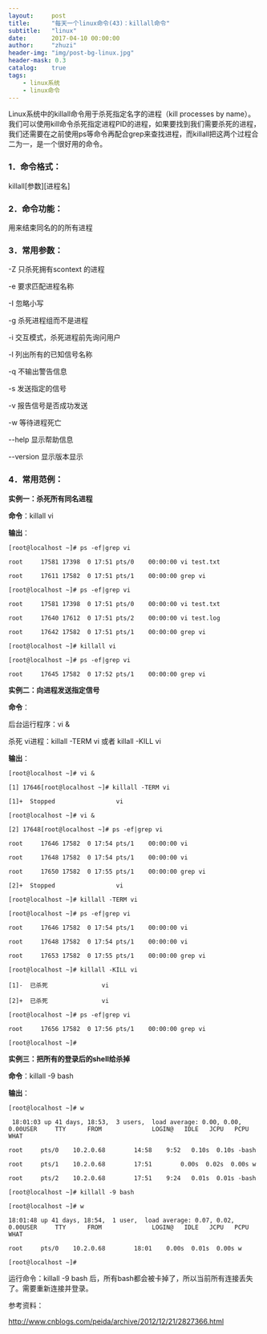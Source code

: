 ```yaml
---
layout:     post
title:      "每天一个linux命令(43)：killall命令"
subtitle:   "linux"
date:       2017-04-10 00:00:00
author:     "zhuzi"
header-img: "img/post-bg-linux.jpg"
header-mask: 0.3
catalog:    true
tags:
    - linux系统
    - linux命令
---
```


Linux系统中的killall命令用于杀死指定名字的进程（kill processes by name）。我们可以使用kill命令杀死指定进程PID的进程，如果要找到我们需要杀死的进程，我们还需要在之前使用ps等命令再配合grep来查找进程，而killall把这两个过程合二为一，是一个很好用的命令。

### 1．命令格式：

killall[参数][进程名]

### 2．命令功能：

用来结束同名的的所有进程

### 3．常用参数：

-Z 只杀死拥有scontext 的进程

-e 要求匹配进程名称

-I 忽略小写

-g 杀死进程组而不是进程

-i 交互模式，杀死进程前先询问用户

-l 列出所有的已知信号名称

-q 不输出警告信息

-s 发送指定的信号

-v 报告信号是否成功发送

-w 等待进程死亡

--help 显示帮助信息

--version 显示版本显示

### 4．常用范例：

**实例一：杀死所有同名进程**

**命令**：killall vi

**输出**：

    [root@localhost ~]# ps -ef|grep vi

    root     17581 17398  0 17:51 pts/0    00:00:00 vi test.txt

    root     17611 17582  0 17:51 pts/1    00:00:00 grep vi

    [root@localhost ~]# ps -ef|grep vi

    root     17581 17398  0 17:51 pts/0    00:00:00 vi test.txt

    root     17640 17612  0 17:51 pts/2    00:00:00 vi test.log

    root     17642 17582  0 17:51 pts/1    00:00:00 grep vi

    [root@localhost ~]# killall vi

    [root@localhost ~]# ps -ef|grep vi

    root     17645 17582  0 17:52 pts/1    00:00:00 grep vi

**实例二：向进程发送指定信号**

**命令**：

后台运行程序：vi &

杀死 vi进程：killall -TERM vi  或者  killall -KILL vi

**输出**：

    [root@localhost ~]# vi &

    [1] 17646[root@localhost ~]# killall -TERM vi

    [1]+  Stopped                 vi

    [root@localhost ~]# vi &

    [2] 17648[root@localhost ~]# ps -ef|grep vi

    root     17646 17582  0 17:54 pts/1    00:00:00 vi

    root     17648 17582  0 17:54 pts/1    00:00:00 vi

    root     17650 17582  0 17:55 pts/1    00:00:00 grep vi

    [2]+  Stopped                 vi

    [root@localhost ~]# killall -TERM vi

    [root@localhost ~]# ps -ef|grep vi

    root     17646 17582  0 17:54 pts/1    00:00:00 vi

    root     17648 17582  0 17:54 pts/1    00:00:00 vi

    root     17653 17582  0 17:55 pts/1    00:00:00 grep vi

    [root@localhost ~]# killall -KILL vi

    [1]-  已杀死               vi

    [2]+  已杀死               vi

    [root@localhost ~]# ps -ef|grep vi

    root     17656 17582  0 17:56 pts/1    00:00:00 grep vi

    [root@localhost ~]#

**实例三：把所有的登录后的shell给杀掉**

**命令**：killall -9 bash

**输出**：

    [root@localhost ~]# w

     18:01:03 up 41 days, 18:53,  3 users,  load average: 0.00, 0.00, 0.00USER     TTY      FROM              LOGIN@   IDLE   JCPU   PCPU WHAT

    root     pts/0    10.2.0.68        14:58    9:52   0.10s  0.10s -bash

    root     pts/1    10.2.0.68        17:51        0.00s  0.02s  0.00s w

    root     pts/2    10.2.0.68        17:51    9:24   0.01s  0.01s -bash

    [root@localhost ~]# killall -9 bash

    [root@localhost ~]# w

    18:01:48 up 41 days, 18:54,  1 user,  load average: 0.07, 0.02, 0.00USER     TTY      FROM              LOGIN@   IDLE   JCPU   PCPU WHAT

    root     pts/0    10.2.0.68        18:01    0.00s  0.01s  0.00s w

    [root@localhost ~]#

运行命令：killall -9 bash 后，所有bash都会被卡掉了，所以当前所有连接丢失了。需要重新连接并登录。

参考资料：

http://www.cnblogs.com/peida/archive/2012/12/21/2827366.html



